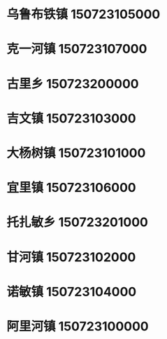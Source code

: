 # 乌鲁布铁镇 150723105000
# 克一河镇 150723107000
# 古里乡 150723200000
# 吉文镇 150723103000
# 大杨树镇 150723101000
# 宜里镇 150723106000
# 托扎敏乡 150723201000
# 甘河镇 150723102000
# 诺敏镇 150723104000
# 阿里河镇 150723100000
